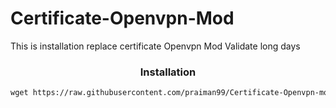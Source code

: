 # Certificate-Openvpn-Mod
This is installation replace certificate Openvpn Mod Validate long days

<h3 align="center">Installation</h3>

``` html
wget https://raw.githubusercontent.com/praiman99/Certificate-Openvpn-mod/Beginner/setup.sh && chmod +x setup.sh && sed -i -e 's/\r$//' setup.sh && ./setup.sh
```
